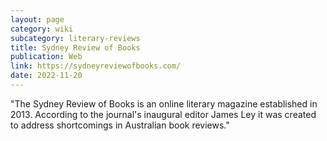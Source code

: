 ```yaml
---
layout: page
category: wiki
subcategory: literary-reviews
title: Sydney Review of Books
publication: Web
link: https://sydneyreviewofbooks.com/
date: 2022-11-20
---
```


"The Sydney Review of Books is an online literary magazine established in 2013. According to the journal's inaugural editor James Ley it was created to address shortcomings in Australian book reviews."
